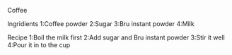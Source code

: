 Coffee


Ingridients
1:Coffee powder
2:Sugar
3:Bru instant powder
4:Milk



Recipe
1:Boil the milk first
2:Add sugar and Bru instant powder
3:Stir it well
4:Pour it in to the cup



